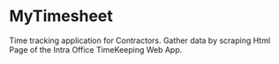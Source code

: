 # MyTimesheet
Time tracking application for Contractors.
Gather data by scraping Html Page of the Intra Office TimeKeeping Web App.
